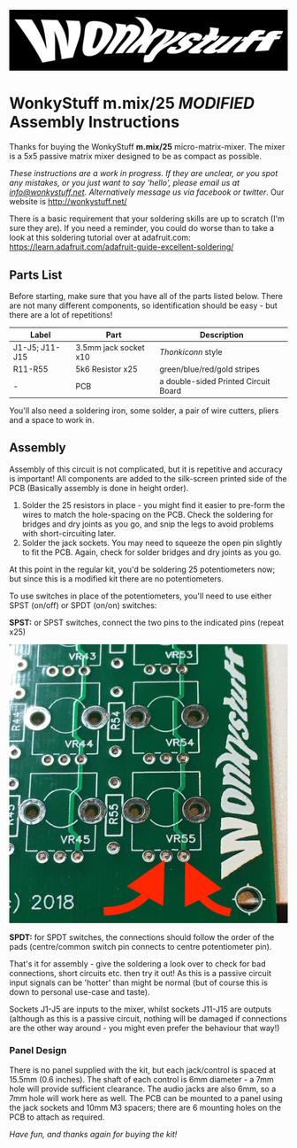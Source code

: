 ![WonkyStuff](../wonkystuff_inv.jpg)

# WonkyStuff m.mix/25 _MODIFIED_ Assembly Instructions

Thanks for buying the WonkyStuff **m.mix/25** micro-matrix-mixer. The mixer is a 5x5 passive matrix mixer designed to be as compact as possible.

_These instructions are a work in progress. If they are unclear, or you spot any mistakes, or you just want to say 'hello', please email us at info@wonkystuff.net. Alternatively message us via facebook or twitter_. Our website is http://wonkystuff.net/

There is a basic requirement that your soldering skills are up to scratch (I'm sure they are). If you need a reminder, you could do worse than to take a look at this soldering tutorial over at adafruit.com: https://learn.adafruit.com/adafruit-guide-excellent-soldering/

## Parts List

Before starting, make sure that you have all of the parts listed below. There are not many different components, so identification should be easy - but there are a lot of repetitions!

| Label  | Part | Description |
| --- | -- | ------ |
| J1-J5; J11-J15 | 3.5mm jack socket x10 | _Thonkiconn_ style |
| R11-R55 | 5k6 Resistor x25 | green/blue/red/gold stripes |
| - | PCB | a double-sided Printed Circuit Board |

You'll also need a soldering iron, some solder, a pair of wire cutters, pliers and a space to work in.

## Assembly

Assembly of this circuit is not complicated, but it is repetitive and accuracy is important! All components are added to the silk-screen printed side of the PCB (Basically assembly is done in height order).

1. Solder the 25 resistors in place - you might find it easier to pre-form the wires to match the hole-spacing on the PCB. Check the soldering for bridges and dry joints as you go, and snip the legs to avoid problems with short-circuiting later.
1. Solder the jack sockets. You may need to squeeze the open pin slightly to fit the PCB. Again, check for solder bridges and dry joints as you go.

At this point in the regular kit, you'd be soldering 25 potentiometers now; but since this is a modified kit there are no potentiometers.

To use switches in place of the potentiometers, you'll need to use either SPST (on/off) or SPDT (on/on) switches:

**SPST:** or SPST switches, connect the two pins to the indicated pins (repeat x25)

![Connect SPST switch here!](switchpos.JPG)

**SPDT:** for SPDT switches, the connections should follow the order of the pads (centre/common switch pin connects to centre potentiometer pin).

That's it for assembly - give the soldering a look over to check for bad connections, short circuits etc. then try it out! As this is a passive circuit input signals can be 'hotter' than might be normal (but of course this is down to personal use-case and taste).

Sockets J1-J5 are inputs to the mixer, whilst sockets J11-J15 are outputs (although as this is a passive circuit, nothing will be damaged if connections are the other way around - you might even prefer the behaviour that way!)

### Panel Design

There is no panel supplied with the kit, but each jack/control is spaced at 15.5mm (0.6 inches). The shaft of each control is 6mm diameter - a 7mm hole will provide sufficient clearance. The audio jacks are also 6mm, so a 7mm hole will work here as well. The PCB can be mounted to a panel using the jack sockets and 10mm M3 spacers; there are 6 mounting holes on the PCB to attach as required.

_Have fun, and thanks again for buying the kit!_

